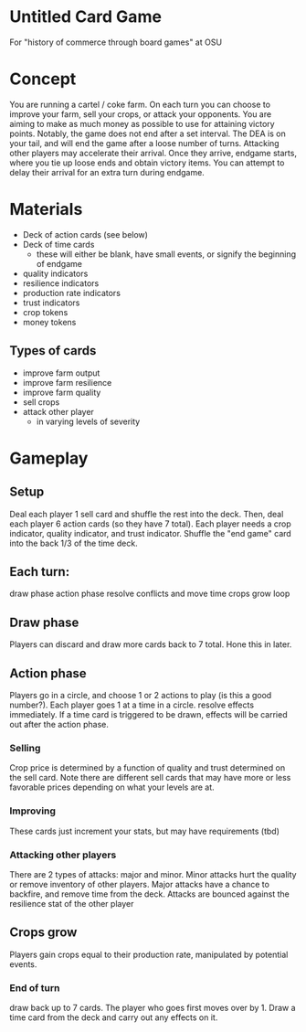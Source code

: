 # Untitled Card Game
For "history of commerce through board games" at OSU

# Concept
You are running a cartel / coke farm. On each turn you can choose to improve your farm, sell your crops, or attack your opponents. You are aiming to make as much money as possible to use for attaining victory points. Notably, the game does not end after a set interval. The DEA is on your tail, and will end the game after a loose number of turns. Attacking other players may accelerate their arrival. Once they arrive, endgame starts, where you tie up loose ends and obtain victory items. You can attempt to delay their arrival for an extra turn during endgame. 
# Materials
- Deck of action cards (see below)
- Deck of time cards
	- these will either be blank, have small events, or signify the beginning of endgame
- quality indicators
- resilience indicators
- production rate indicators
- trust indicators
- crop tokens
- money tokens
 ## Types of cards
 - improve farm output
 - improve farm resilience
 - improve farm quality
 - sell crops
 - attack other player
	 - in varying levels of severity
# Gameplay
## Setup
Deal each player 1 sell card and shuffle the rest into the deck. Then, deal each player 6 action cards (so they have 7 total). Each player needs a crop indicator, quality indicator, and trust indicator. Shuffle the "end game" card into the back 1/3 of the time deck. 
## Each turn:
draw phase
action phase
resolve conflicts and move time
crops grow
loop
## Draw phase
Players can discard and draw more cards back to 7 total. Hone this in later.
## Action phase
Players go in a circle, and choose 1 or 2 actions to play (is this a good number?). Each player goes 1 at a time in a circle. resolve effects immediately. If a time card is triggered to be drawn, effects will be carried out after the action phase.
### Selling
Crop price is determined by a function of quality and trust determined on the sell card. Note there are different sell cards that may have more or less favorable prices depending on what your levels are at.
### Improving
These cards just increment your stats, but may have requirements (tbd)
### Attacking other players
There are 2 types of attacks: major and minor. Minor attacks hurt the quality or remove inventory of other players. Major attacks have a chance to backfire, and remove time from the deck. Attacks are bounced against the resilience stat of the other player
## Crops grow
Players gain crops equal to their production rate, manipulated by potential events.
### End of turn
draw back up to 7 cards. The player who goes first moves over by 1. Draw a time card from the deck and carry out any effects on it. 